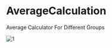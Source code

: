 # AverageCalculation
Average Calculator For Different Groups


![1](https://user-images.githubusercontent.com/84348306/226752927-fc5dcb6e-b76f-4108-a019-30bf29188244.png)
